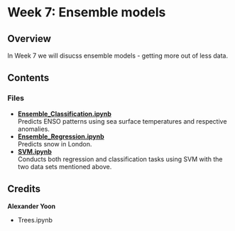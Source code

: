 # Week 7: Ensemble models

## Overview
In Week 7 we will disucss ensemble models - getting more out of less data. 

## Contents

### Files
- **[Ensemble_Classification.ipynb](Ensemble_Classification.ipynb)**  
    Predicts ENSO patterns using sea surface temperatures and respective anomalies. 
- **[Ensemble_Regression.ipynb](Ensemble_Regression.ipynb)**  
    Predicts snow in London.
- **[SVM.ipynb](SVM.ipynb)**  
    Conducts both regression and classification tasks using SVM with the two data sets mentioned above. 

## Credits

**Alexander Yoon**
- Trees.ipynb
